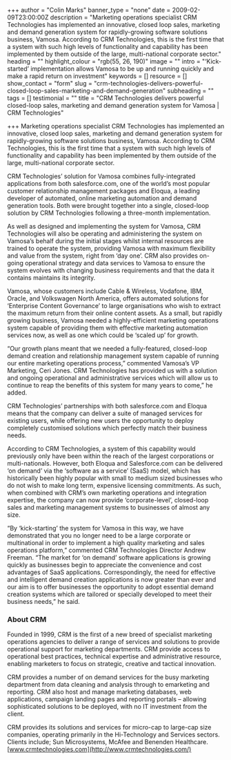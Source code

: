 +++
author = "Colin Marks"
banner_type = "none"
date = 2009-02-09T23:00:00Z
description = "Marketing operations specialist CRM Technologies has implemented an innovative, closed loop sales, marketing and demand generation system for rapidly-growing software solutions business, Vamosa. According to CRM Technologies, this is the first time that a system with such high levels of functionality and capability has been implemented by them outside of the large, multi-national corporate sector."
heading = ""
highlight_colour = "rgb(55, 26, 190)"
image = ""
intro = "‘Kick-started’ implementation allows Vamosa to be up and running quickly and make a rapid return on investment"
keywords = []
resource = []
show_contact = "form"
slug = "crm-technologies-delivers-powerful-closed-loop-sales-marketing-and-demand-generation"
subheading = ""
tags = []
testimonial = ""
title = "CRM Technologies delivers powerful closed-loop sales, marketing and demand generation system for Vamosa | CRM Technologies"

+++
Marketing operations specialist CRM Technologies has implemented an innovative, closed loop sales, marketing and demand generation system for rapidly-growing software solutions business, Vamosa. According to CRM Technologies, this is the first time that a system with such high levels of functionality and capability has been implemented by them outside of the large, multi-national corporate sector.

CRM Technologies’ solution for Vamosa combines fully-integrated applications from both salesforce.com, one of the world’s most popular customer relationship management packages and Eloqua, a leading developer of automated, online marketing automation and demand generation tools. Both were brought together into a single, closed-loop solution by CRM Technologies following a three-month implementation.

As well as designed and implementing the system for Vamosa, CRM Technologies will also be operating and administering the system on Vamosa’s behalf during the initial stages whilst internal resources are trained to operate the system, providing Vamosa with maximum flexibility and value from the system, right from ‘day one’. CRM also provides on-going operational strategy and data services to Vamosa to ensure the system evolves with changing business requirements and that the data it contains maintains its integrity.

Vamosa, whose customers include Cable & Wireless, Vodafone, IBM, Oracle, and Volkswagen North America, offers automated solutions for ‘Enterprise Content Governance’ to large organisations who wish to extract the maximum return from their online content assets. As a small, but rapidly growing business, Vamosa needed a highly-efficient marketing operations system capable of providing them with effective marketing automation services now, as well as one which could be ‘scaled up’ for growth.

“Our growth plans meant that we needed a fully-featured, closed-loop demand creation and relationship management system capable of running our entire marketing operations process,” commented Vamosa’s VP Marketing, Ceri Jones. CRM Technologies has provided us with a solution and ongoing operational and administrative services which will allow us to continue to reap the benefits of this system for many years to come,” he added.

CRM Technologies’ partnerships with both salesforce.com and Eloqua means that the company can deliver a suite of managed services for existing users, while offering new users the opportunity to deploy completely customised solutions which perfectly match their business needs.

According to CRM Technologies, a system of this capability would previously only have been within the reach of the largest corporations or multi-nationals. However, both Eloqua and Salesforce.com can be delivered ‘on demand’ via the ‘software as a service’ (SaaS) model, which has historically been highly popular with small to medium sized businesses who do not wish to make long term, expensive licensing commitments. As such, when combined with CRM’s own marketing operations and integration expertise, the company can now provide ‘corporate-level’, closed-loop sales and marketing management systems to businesses of almost any size.

“By ‘kick-starting’ the system for Vamosa in this way, we have demonstrated that you no longer need to be a large corporate or multinational in order to implement a high quality marketing and sales operations platform,” commented CRM Technologies Director Andrew Freeman. “The market for ‘on demand’ software applications is growing quickly as businesses begin to appreciate the convenience and cost advantages of SaaS applications. Correspondingly, the need for effective and intelligent demand creation applications is now greater than ever and our aim is to offer businesses the opportunity to adopt essential demand creation systems which are tailored or specially developed to meet their business needs,” he said.

### About CRM

Founded in 1999, CRM is the first of a new breed of specialist marketing operations agencies to deliver a range of services and solutions to provide operational support for marketing departments. CRM provide access to operational best practices, technical expertise and administrative resource, enabling marketers to focus on strategic, creative and tactical innovation.

CRM provides a number of on demand services for the busy marketing department from data cleaning and analysis through to emarketing and reporting. CRM also host and manage marketing databases, web applications, campaign landing pages and reporting portals – allowing sophisticated solutions to be deployed, with no IT investment from the client.

CRM provides its solutions and services for micro-cap to large-cap size companies, operating primarily in the Hi-Technology and Services sectors. Clients include; Sun Microsystems, McAfee and Benenden Healthcare. [www.crmtechnologies.com](http://www.crmtechnologies.com/)